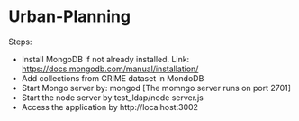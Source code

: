 # Urban-Planning

Steps:

- Install MongoDB if not already installed. Link: https://docs.mongodb.com/manual/installation/
- Add collections from CRIME dataset in MondoDB
- Start Mongo server by: mongod [The momngo server runs on port 2701]
- Start the node server by test_ldap/node server.js
- Access the application by http://localhost:3002
